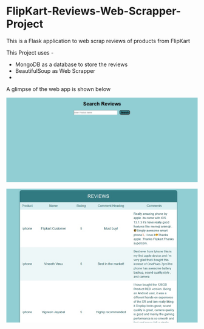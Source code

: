 # FlipKart-Reviews-Web-Scrapper-Project

This is a Flask application to web scrap reviews of products from FlipKart

This Project uses -
  - MongoDB as a database to store the reviews
  - BeautifulSoup as Web Scrapper
  - 

A glimpse of the web app is shown below

![](images/screenshot.jpg)

![](images/screenshot1.jpg)
